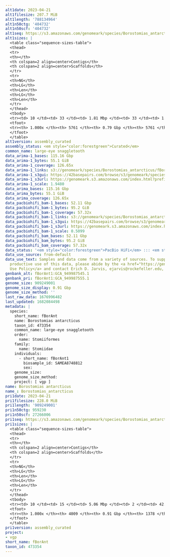 ```yaml
---
alt1date: 2023-04-21
alt1filesize: 207.7 MiB
alt1length: '788134964'
alt1n50ctg: '404732'
alt1n50scf: '404732'
alt1seq: https://s3.amazonaws.com/genomeark/species/Borostomias_antarcticus/fBorAnt1/assembly_curated/fBorAnt1.alt.cur.20230421.fasta.gz
alt1sizes: |
  <table class="sequence-sizes-table">
  <thead>
  <tr>
  <th></th>
  <th colspan=2 align=center>Contigs</th>
  <th colspan=2 align=center>Scaffolds</th>
  </tr>
  <tr>
  <th>NG</th>
  <th>LG</th>
  <th>Len</th>
  <th>LG</th>
  <th>Len</th>
  </tr>
  </thead>
  <tbody>
  <tr><td> 10 </td><td> 33 </td><td> 1.81 Mbp </td><td> 33 </td><td> 1.81 Mbp </td></tr><tr><td> 20 </td><td> 89 </td><td> 1.17 Mbp </td><td> 89 </td><td> 1.17 Mbp </td></tr><tr><td> 30 </td><td> 173 </td><td> 0.79 Mbp </td><td> 173 </td><td> 0.79 Mbp </td></tr><tr><td> 40 </td><td> 290 </td><td> 0.57 Mbp </td><td> 290 </td><td> 0.57 Mbp </td></tr><tr style="background-color:#cccccc;"><td> 50 </td><td> 455 </td><td> 404.73 Kbp </td><td> 455 </td><td> 404.73 Kbp </td></tr><tr><td> 60 </td><td> 691 </td><td> 279.03 Kbp </td><td> 691 </td><td> 279.03 Kbp </td></tr><tr><td> 70 </td><td> 1043 </td><td> 179.61 Kbp </td><td> 1043 </td><td> 179.61 Kbp </td></tr><tr><td> 80 </td><td> 1625 </td><td> 103.66 Kbp </td><td> 1625 </td><td> 103.66 Kbp </td></tr><tr><td> 90 </td><td> 2749 </td><td> 48.83 Kbp </td><td> 2749 </td><td> 48.83 Kbp </td></tr><tr><td> 100 </td><td> 5761 </td><td> 1.84 Kbp </td><td> 5761 </td><td> 1.84 Kbp </td></tr></tbody>
  <tfoot>
  <tr><th> 1.000x </th><th> 5761 </th><th> 0.79 Gbp </th><th> 5761 </th><th> 0.79 Gbp </th></tr>
  </tfoot>
  </table>
alt1version: assembly_curated
assembly_status: <em style="color:forestgreen">Curated</em>
common_name: large-eye snaggletooth
data_arima-1_bases: 115.16 Gbp
data_arima-1_bytes: 55.1 GiB
data_arima-1_coverage: 126.65x
data_arima-1_links: s3://genomeark/species/Borostomias_antarcticus/fBorAnt1/genomic_data/arima/<br>
data_arima-1_s3gui: https://42basepairs.com/browse/s3/genomeark/species/Borostomias_antarcticus/fBorAnt1/genomic_data/arima/
data_arima-1_s3url: https://genomeark.s3.amazonaws.com/index.html?prefix=species/Borostomias_antarcticus/fBorAnt1/genomic_data/arima/
data_arima-1_scale: 1.9480
data_arima_bases: 115.16 Gbp
data_arima_bytes: 55.1 GiB
data_arima_coverage: 126.65x
data_pacbiohifi_bam-1_bases: 52.11 Gbp
data_pacbiohifi_bam-1_bytes: 95.2 GiB
data_pacbiohifi_bam-1_coverage: 57.32x
data_pacbiohifi_bam-1_links: s3://genomeark/species/Borostomias_antarcticus/fBorAnt1/genomic_data/pacbio_hifi/<br>
data_pacbiohifi_bam-1_s3gui: https://42basepairs.com/browse/s3/genomeark/species/Borostomias_antarcticus/fBorAnt1/genomic_data/pacbio_hifi/
data_pacbiohifi_bam-1_s3url: https://genomeark.s3.amazonaws.com/index.html?prefix=species/Borostomias_antarcticus/fBorAnt1/genomic_data/pacbio_hifi/
data_pacbiohifi_bam-1_scale: 0.5099
data_pacbiohifi_bam_bases: 52.11 Gbp
data_pacbiohifi_bam_bytes: 95.2 GiB
data_pacbiohifi_bam_coverage: 57.32x
data_status: '<em style="color:forestgreen">PacBio HiFi</em> ::: <em style="color:forestgreen">Arima</em>'
data_use_source: from-default
data_use_text: Samples and data come from a variety of sources. To support fair and
  productive use of this data, please abide by the <a href="https://genome10k.soe.ucsc.edu/data-use-policies/">Data
  Use Policy</a> and contact Erich D. Jarvis, ejarvis@rockefeller.edu, with any questions.
genbank_alt: fBorAnt1:GCA_949987545.1
genbank_pri: fBorAnt1:GCA_949987555.1
genome_size: 909249001
genome_size_display: 0.91 Gbp
genome_size_method: ''
last_raw_data: 1676996482
last_updated: 1682084498
metadata: |
  species:
    short_name: fBorAnt
    name: Borostomias antarcticus
    taxon_id: 473354
    common_name: large-eye snaggletooth
    order:
      name: Stomiiformes
    family:
      name: Stomiidae
    individuals:
      - short_name: fBorAnt1
        biosample_id: SAMEA8748812
        sex:
    genome_size:
    genome_size_method:
    project: [ vgp ]
name: Borostomias antarcticus
name_: Borostomias_antarcticus
pri1date: 2023-04-21
pri1filesize: 228.0 MiB
pri1length: '909249001'
pri1n50ctg: 959230
pri1n50scf: 27266006
pri1seq: https://s3.amazonaws.com/genomeark/species/Borostomias_antarcticus/fBorAnt1/assembly_curated/fBorAnt1.pri.cur.20230421.fasta.gz
pri1sizes: |
  <table class="sequence-sizes-table">
  <thead>
  <tr>
  <th></th>
  <th colspan=2 align=center>Contigs</th>
  <th colspan=2 align=center>Scaffolds</th>
  </tr>
  <tr>
  <th>NG</th>
  <th>LG</th>
  <th>Len</th>
  <th>LG</th>
  <th>Len</th>
  </tr>
  </thead>
  <tbody>
  <tr><td> 10 </td><td> 15 </td><td> 5.06 Mbp </td><td> 2 </td><td> 42.52 Mbp </td></tr><tr><td> 20 </td><td> 41 </td><td> 2.58 Mbp </td><td> 5 </td><td> 34.92 Mbp </td></tr><tr><td> 30 </td><td> 82 </td><td> 1.90 Mbp </td><td> 7 </td><td> 31.57 Mbp </td></tr><tr><td> 40 </td><td> 139 </td><td> 1.35 Mbp </td><td> 10 </td><td> 28.91 Mbp </td></tr><tr style="background-color:#cccccc;"><td> 50 </td><td> 219 </td><td style="background-color:#ff8888;"> 0.96 Mbp </td><td> 14 </td><td style="background-color:#88ff88;"> 27.27 Mbp </td></tr><tr><td> 60 </td><td> 334 </td><td> 0.67 Mbp </td><td> 17 </td><td> 25.15 Mbp </td></tr><tr><td> 70 </td><td> 507 </td><td> 412.68 Kbp </td><td> 21 </td><td> 21.38 Mbp </td></tr><tr><td> 80 </td><td> 818 </td><td> 216.00 Kbp </td><td> 26 </td><td> 11.61 Mbp </td></tr><tr><td> 90 </td><td> 1443 </td><td> 94.03 Kbp </td><td> 50 </td><td> 1.36 Mbp </td></tr><tr><td> 100 </td><td> 4009 </td><td> 1.00 Kbp </td><td> 1378 </td><td> 1.00 Kbp </td></tr></tbody>
  <tfoot>
  <tr><th> 1.000x </th><th> 4009 </th><th> 0.91 Gbp </th><th> 1378 </th><th> 0.91 Gbp </th></tr>
  </tfoot>
  </table>
pri1version: assembly_curated
project:
- vgp
short_name: fBorAnt
taxon_id: 473354
---
```

